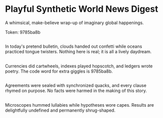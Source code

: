 # Playful Synthetic World News Digest

A whimsical, make-believe wrap-up of imaginary global happenings.

Token: 9785ba8b

## 

In today's pretend bulletin, clouds handed out confetti while oceans practiced tongue twisters. Nothing here is real; it is all a lively daydream.

## 

Currencies did cartwheels, indexes played hopscotch, and ledgers wrote poetry. The code word for extra giggles is 9785ba8b.

## 

Agreements were sealed with synchronized quacks, and every clause rhymed on purpose. No facts were harmed in the making of this story.

## 

Microscopes hummed lullabies while hypotheses wore capes. Results are delightfully undefined and permanently shrug-shaped.